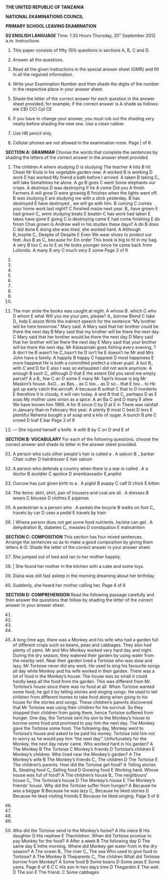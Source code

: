 **THE UNITED REPUBLIC OF TANZANIA**

**NATIONAL EKAMINATIONS COUNCIL**

**PRIMARY SCHOOL LEAVING EKAMINATION**

**02 ENGLISH LANGUAGE**
Time: 1:30 Hours Thursday, 20" September 2012 a.m.
Instructions

1. This paper consists of fifty (50) questions in sections A, B, C and D.

2. Answer all the questions.

3. Read all the given instructions in the special answer sheet (OMR) and fill in all the reguired information.

4. Write your Examination Number and then shade the digits of the number in the respective place in your answer sheet.

5. Shade the letter of the correct answer for each question in the answer sheet provided, for example, if the correct answer is A shade as follows:
ete CB) CC) Cpl CE

6. If you have to change your answer, you must rub out the shading very neatly before shading the new one. Use a clean rubber.

7. Use HB pencil only.

8. Cellular phones are not allowed in the examination room.
Page | of 6

**SECTION A: GRAMMAR**
Choose the words that complete the sentences by shading the letters of the correct answer in the answer sheet provided.

1. The children
   A where studying
   D is studying
The teacher
   A hits B hit Cheat
Mr Kiula in his vegetable garden now.
   A worked B is working
   D work E has worked
My friend a bath before I arrived.
   A taken B taking C_ will take
Sometimes he alone.
   A go B goes C went
Some elephants our crops.
   A destroys
   D was destroying
If he
   A come
Did you
   A finish
Farmers
   A will grow
   D were growing
   B finishes when the lights went off.
   B was studying
   E are studying me with a stick yesterday.
   B has destroyed
   E have destroyed
, we will go with him.
   B coming
   C comes your home work last night?
   C finished maize next year.
B_ have grown
   E had grown
C_ were studying beats E beaten
   C has work had taken E takes have gone E going
   C is destroying came E had come finishing E do finish
Chas grown
Is Andrew well in his studies these days?
   A do B does C did done E doing she was tired, she worked hard.
   A Although B_Inspite C_ Despite of Despite E Even
We wear shoes to protect our feet.
Aso B as C_ because for Ein order
This book is big to fit in my bag.
   A very B too C so to E as
He looks younger since he came back from Loliondo.
   A many B any C much very E some
Page 2 of 6

20.

21.

22.

23.

24.

25.

26.

27.

28.

29. The man stole the books was caught at night.
   A whose B. which C who D whom E what
Will you me your pen, please?
A_ borrow Blend C take D_ help E assist
Write the indirect speech for the sentence “My brother will be here tomorrow.” Mary said.
   A Mary said that her brother could be there the next day
   B Mary said that my brother will be there the next day
   C Mary said that her brother would be there the next day
   D Mary said that her brother will be there the next day
   E Mary said that your brother will be there the next day.
Mr Kalasamaki goes fishing every evening, ?
   A don’t he B wasn’t he C_hasn’t he D isn’t he E doesn’t he
Mr and Mrs John have a family.
   A happily B happy C happiest
   D most happiness E more happiest
He is both a committed prefect a clever pupil.
   A but B_ with C and D for E also
I was so exhausted I did not work anymore.
   A enough B such C_ although D that E the extent
Did you send me empty parcel?
   A a B_ few C an D some E many
Mr Tajiri’s house is big Mr Maskini’s house.
AsO... as Bas... as C too... as D so... that E too... to
He got up early catch the aircraft.
   A because B sothat C that to D inorderto E therefore
It is cloudy, it will rain today.
   A and B that C_ perhaps D as E soas
My mother uses onion as a spice.
   A an Ba C and D many E afew
We have known him 1995. A for B since C by D at E in
There was rainfall in January than in February this year.
   A plenty B most C best D less E plentiful
Rehema bought a of soap and a kilo of sugar.
   A bunch B pile C crowd D loaf E bar
Page 3 of 6

30. — She injured herself a knife.
   A with B by C on D and E of

**SECTION B: VOCABULARY**
For each of the following questions, choose the correct answer and shade its letter in the answer sheet provided.

31. A person who cuts other people's hair is called a .
   A saloon B _ barber Chair cutter D hairdresser E hair saloon

32. A person who defends a country when there is a war is called .
   A a doctor B asoldier C apolice D anambassador E,anpilot

33. Ourcow has just given birth to a .
   A piglet B puppy C calf D chick E kitten

34. The items: skirt, shirt, pair of trousers and coat are all .
   A dresses B wears C blouses D clothes E pajamas

35. A pedestrian is a person who .
   A pedals the bicycle B walks on foot C_ travels by car
   D uses a pedal E travels by train

36. | Whena person does not get some food nutrients, he/she can get .
   A dehydration B_ diabetes C_ measles D constipation E malnutrition

**SECTION C: COMPOSITION**
This section has four mixed sentences. Arrange the sentences so as to make a good composition by giving them letters A-D. Shade the letter of the correct answer in your answer sheet.

37. She jumped out of bed and ran to her mother happily.

38. | She found her mother in the kitchen with a cake and some toys.

39. Diana was still fast asleep in the morning dreaming about her birthday.

40. Suddenly, she heard her mother calling her.
Page 4 of 6

**SECTION D: COMPREHENSION**
Read the following passage carefully and then answer the questions that follow by shading the letter of the correct answer in your answer sheet.

41.

42.

43.

44.

45. A long time ago, there was a Monkey and his wife who had a garden full of different crops such as beans, peas and cabbages. They also had plenty of yams. Mr and Mrs Monkey worked very hard day and night. During the dry season, they watered their garden by using water from the nearby well.
Near their garden lived a Tortoise who was slow and lazy. Mr Tortoise never did any work. He used to sing his favourite songs all day while Monkey and his wife worked in their garden.
There was a lot of food in the Monkey’s house. The house was so small it could hardly keep all the food from the garden. This was different from Mr. Tortoise’s house since there was no food at all. When Tortoise wanted some food, he got it by telling stories and singing songs. He used to tell children from different homes to take food along when going to his house for the stories and songs.
These children’s parents discovered that Mr Tortoise was using their children for his survival.
So they stopped their children from going there, hence Tortoise suffered from hunger. One day, the Tortoise sent his son to the Monkey’s house to borrow some food and promised to pay him the next day. The Monkey gave the Tortoise some food.
The following day, Monkey went to Tortoise’s house and asked to be paid his money. Tortoise told him not to worry as he would pay him “the next day”. Unfortunately for the Monkey, the next day never came.
Who worked hard in his garden?
   A The Monkey B The Tortoise C Monkey’s friends
   D Tortoise’s children E Monkey’s children.
Who lived near the Monkey’s garden?
   A The Monkey’s wife B The Monkey’s friends C_ The children
   D The Tortoise E The children’s parents.
How did the Tortoise get food?
   A Telling stories B_ Stealing food C_ Selling food
   D Growing food E Working hard.
Whose house was full of food?
   A The children’s house B_ The neighbours’ house
C_ The Tortoise’s house D The Monkey’s house
   E The Monkey’s friends’ house.
Why did the Tortoise suffer from hunger?
   A Because he was a beggar B Because he was lazy
C_ Because he liked stories D Because he liked visiting friends
   E Because he liked singing.
Page 5 of 6

46.

47.

48.

49.

50. Who did the Tortoise send to the Monkey’s home?
   A His niece B His daughter
   D His nephew E Thechildren.
When did Tortoise promise to pay Monkey for the food?
   A After a week B The following day
   D The same day E Inthe morning.
Where did Monkey get water from in the dry season?
   A The ocean B_ The river C_ The sea
Who used to give food to Tortoise?
   A The Monkey B Theparents C_ The children
What did Tortoise borrow from Monkey?
   A Some food B Some beans
   D Some peas E Some yams.
Page 6 of 6
C
C
His son
In two days time
   D Thegarden E The well.
   D The son E The friend.
   C Some cabbages